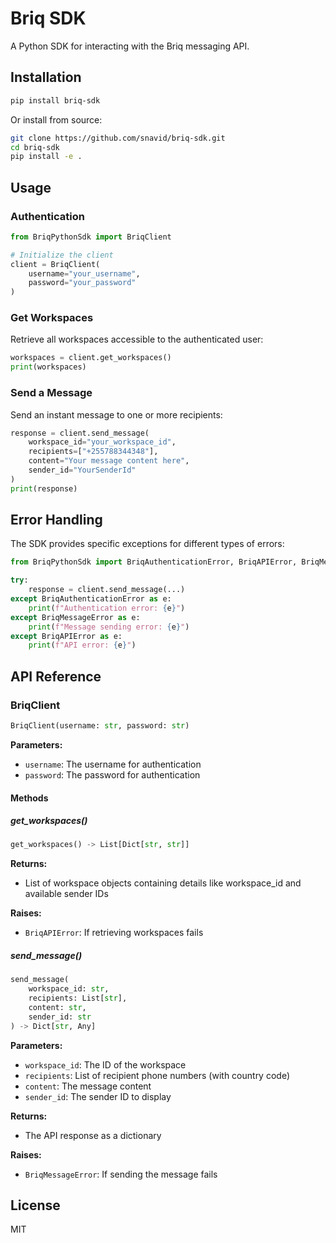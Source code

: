 # Briq SDK

A Python SDK for interacting with the Briq messaging API.

## Installation

```bash
pip install briq-sdk
```

Or install from source:

```bash
git clone https://github.com/snavid/briq-sdk.git
cd briq-sdk
pip install -e .
```

## Usage

### Authentication

```python
from BriqPythonSdk import BriqClient

# Initialize the client
client = BriqClient(
    username="your_username",
    password="your_password"
)
```

### Get Workspaces

Retrieve all workspaces accessible to the authenticated user:

```python
workspaces = client.get_workspaces()
print(workspaces)
```

### Send a Message

Send an instant message to one or more recipients:

```python
response = client.send_message(
    workspace_id="your_workspace_id",
    recipients=["+255788344348"],
    content="Your message content here",
    sender_id="YourSenderId"
)
print(response)
```

## Error Handling

The SDK provides specific exceptions for different types of errors:

```python
from BriqPythonSdk import BriqAuthenticationError, BriqAPIError, BriqMessageError

try:
    response = client.send_message(...)
except BriqAuthenticationError as e:
    print(f"Authentication error: {e}")
except BriqMessageError as e:
    print(f"Message sending error: {e}")
except BriqAPIError as e:
    print(f"API error: {e}")
```

## API Reference

### BriqClient

```python
BriqClient(username: str, password: str)
```

**Parameters:**
- `username`: The username for authentication
- `password`: The password for authentication

#### Methods

##### get_workspaces()

```python
get_workspaces() -> List[Dict[str, str]]
```

**Returns:**
- List of workspace objects containing details like workspace_id and available sender IDs

**Raises:**
- `BriqAPIError`: If retrieving workspaces fails

##### send_message()

```python
send_message(
    workspace_id: str,
    recipients: List[str],
    content: str,
    sender_id: str
) -> Dict[str, Any]
```

**Parameters:**
- `workspace_id`: The ID of the workspace
- `recipients`: List of recipient phone numbers (with country code)
- `content`: The message content
- `sender_id`: The sender ID to display

**Returns:**
- The API response as a dictionary

**Raises:**
- `BriqMessageError`: If sending the message fails

## License

MIT
